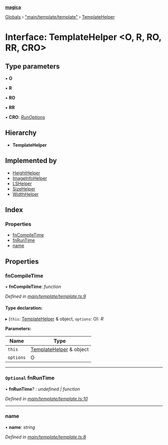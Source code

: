 **[magica](../README.md)**

[Globals](../README.md) › ["main/template/template"](../modules/_main_template_template_.md) › [TemplateHelper](_main_template_template_.templatehelper.md)

# Interface: TemplateHelper <**O, R, RO, RR, CRO**>

## Type parameters

▪ **O**

▪ **R**

▪ **RO**

▪ **RR**

▪ **CRO**: *[RunOptions](_types_.runoptions.md)*

## Hierarchy

* **TemplateHelper**

## Implemented by

* [HeightHelper](../classes/_main_template_imagehelper_.heighthelper.md)
* [ImageInfoHelper](../classes/_main_template_imagehelper_.imageinfohelper.md)
* [LSHelper](../classes/_main_template_fshelper_.lshelper.md)
* [SizeHelper](../classes/_main_template_imagehelper_.sizehelper.md)
* [WidthHelper](../classes/_main_template_imagehelper_.widthhelper.md)

## Index

### Properties

* [fnCompileTime](_main_template_template_.templatehelper.md#fncompiletime)
* [fnRunTime](_main_template_template_.templatehelper.md#optional-fnruntime)
* [name](_main_template_template_.templatehelper.md#name)

## Properties

###  fnCompileTime

• **fnCompileTime**: *function*

*Defined in [main/template/template.ts:9](https://github.com/cancerberoSgx/magica/blob/c127d55/src/main/template/template.ts#L9)*

#### Type declaration:

▸ (`this`: [TemplateHelper](_main_template_template_.templatehelper.md) & object, `options`: O): *R*

**Parameters:**

Name | Type |
------ | ------ |
`this` | [TemplateHelper](_main_template_template_.templatehelper.md) & object |
`options` | O |

___

### `Optional` fnRunTime

• **fnRunTime**? : *undefined | function*

*Defined in [main/template/template.ts:10](https://github.com/cancerberoSgx/magica/blob/c127d55/src/main/template/template.ts#L10)*

___

###  name

• **name**: *string*

*Defined in [main/template/template.ts:8](https://github.com/cancerberoSgx/magica/blob/c127d55/src/main/template/template.ts#L8)*
